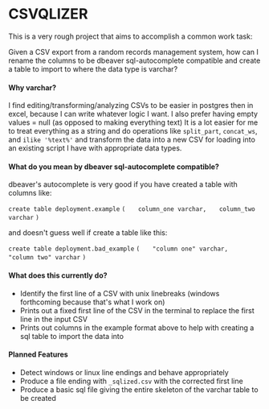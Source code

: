 # CSVQLIZER

This is a very rough project that aims to accomplish a common work task:

Given a CSV export from a random records management system, how can I rename the columns to be dbeaver sql-autocomplete compatible and create a table to import to where the data type is varchar?

#### Why varchar?

I find editing/transforming/analyzing CSVs to be easier in postgres then in excel, because I can write whatever logic I want. I also prefer having empty values = null (as opposed to making everything text)
It is a lot easier for me to treat everything as a string and do operations like `split_part`, `concat_ws`, and `ilike '%text%'` and transform the data into a new CSV for loading into an existing script I have with appropriate data types.

#### What do you mean by dbeaver sql-autocomplete compatible?

dbeaver's autocomplete is very good if you have created a table with columns like:

`create table deployment.example`
`(`
`   column_one varchar,`
`   column_two varchar`
`)`

and doesn't guess well if create a table like this:

`create table deployment.bad_example`
`(`
`   "column one" varchar,`
`   "column two" varchar`
`)`

#### What does this currently do?
 - Identify the first line of a CSV with unix linebreaks (windows forthcoming because that's what I work on)
 - Prints out a fixed first line of the CSV in the terminal to replace the first line in the input CSV
 - Prints out columns in the example format above to help with creating a sql table to import the data into

#### Planned Features
 - Detect windows or linux line endings and behave appropriately
 - Produce a file ending with `_sqlized.csv` with the corrected first line
 - Produce a basic sql file giving the entire skeleton of the varchar table to be created

